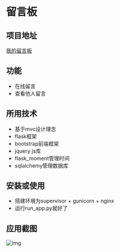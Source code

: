 # 留言板
## 项目地址
[我的留言板](http://39.96.26.6:8000)
## 功能
- 在线留言
- 查看他人留言
## 所用技术
- 基于mvc设计理念
- flask框架
- bootstrap前端框架
- jquery js库
- flask_moment管理时间
- sqlalchemy管理数据库
## 安装或使用
- 搭建环境为supervisor + gunicorn + nginx
- 运行run_app.py就好了
## 应用截图
![img](https://s2.ax1x.com/2019/10/17/KEt9L6.png)
